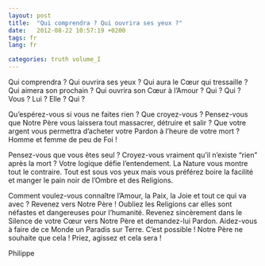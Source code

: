 ```yaml
---
layout: post
title:  "Qui comprendra ? Qui ouvrira ses yeux ?"
date:   2012-08-22 10:57:19 +0200
tags: fr
lang: fr

categories: truth volume_I
---
```

Qui comprendra ? Qui ouvrira ses yeux ? Qui aura le Cœur qui tressaille ? Qui aimera son prochain ? Qui ouvrira son Cœur à l’Amour ? Qui ? Qui ? Vous ? Lui ? Elle ? Qui ?

Qu’espérez-vous si vous ne faites rien ? Que croyez-vous ? Pensez-vous que Notre Père vous laissera tout massacrer, détruire et salir ? Que votre argent vous permettra d’acheter votre Pardon à l’heure de votre mort ? Homme et femme de peu de Foi !

Pensez-vous que vous êtes seul ? Croyez-vous vraiment qu’il n’existe “rien” après la mort ? Votre logique défie l’entendement. La Nature vous montre tout le contraire. Tout est sous vos yeux mais vous préférez boire la facilité et manger le pain noir de l’Ombre et des Religions.

Comment voulez-vous connaître l’Amour, la Paix, la Joie et tout ce qui va avec ? Revenez vers Notre Père ! Oubliez les Religions car elles sont néfastes et dangereuses pour l’humanité. Revenez sincèrement dans le Silence de votre Cœur vers Notre Père et demandez-lui Pardon. Aidez-vous à faire de ce Monde un Paradis sur Terre. C’est possible ! Notre Père ne souhaite que cela ! Priez, agissez et cela sera !

Philippe

<!-- 
Ce(tte) œuvre est mise à disposition selon les termes de la Licence Creative Commons Attribution - Pas d’Utilisation Commerciale 4.0 International.
-->